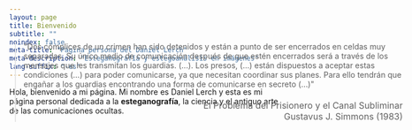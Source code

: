 ```yaml
---
layout: page
title: Bienvenido
subtitle: "" 
noindex: false
meta-title: "Página persona del Daniel Lerch"
meta-description: "Esteganografía y estegoanálisis en imágenes"
lang-suffix: "-es"
---
```


Hola, bienvenido a mi página. Mi nombre es Daniel Lerch y esta es mi página personal dedicada a la **esteganografía**, la ciencia y el antiguo arte de las comunicaciones ocultas.

<style>
#seconds{
    position:absolute;
    bottom:5px;
    left:400px;
    color:#aaa;
    text-align:center;
}
#left{
    position:absolute;
    bottom:5px;
    left:50px;
    color:#aaa;
    text-align:left;
    opacity:0;
}
#right{
    position:absolute;
    bottom:5px;
    right:50px;
    color:#aaa;
    text-align:right;
    opacity:0;
}
#bar{
    position:absolute;
    bottom:15px;
    left:50px;
    width:710px;
    border-top:1px solid #ddd;
    opacity:0;
}
#left_link{
    color: inherit;
    text-decoration: none;
}
#right_link{
    color: inherit;
    text-decoration: none;
}
.cites:hover{
    background-color:#eee;
}
</style>


<div style='height:300px' class='cites'>

<blockquote id='slide-0' style='opacity:1;position:absolute;top:120px;margin:10px'>
"Dos cómplices de un crimen han sido detenidos y están a punto de ser encerrados en celdas muy separadas. Su único medio de comunicación después de que estén encerrados será a través de los mensajes que les transmitan los guardias. (...). Los presos, (...) están dispuestos a aceptar estas condiciones (...) para poder comunicarse, ya que necesitan coordinar sus planes. Para ello tendrán que engañar a los guardias encontrando una forma de comunicarse en secreto (…)"

<div style='text-align:right;position:relative;top:10px;font-size:16px;margin:10px'>
El Problema del Prisionero y el Canal Subliminar<br>Gustavus J. Simmons (1983)
</div>
</blockquote>


<blockquote id='slide-1' style='opacity:0;position:absolute;top:120px;margin:10px'>
"[...] I have uncovered certain ways, both numerous and varied, that are not to be entirely spurned whereby I can intimate my most secret thoughts to another who knows this art, however far away I wish, securely and free from the deceit, suspicion, or detection by anyone, using writing or openly through messengers."

<div style='text-align:right;position:relative;top:10px;font-size:16px;margin:10px'>
Steganographia<br>Johanes Trithemius (1462 - 1516)
</div>
</blockquote>


<blockquote id='slide-2' style='opacity:0;position:absolute;top:120px;margin:10px'>
Histiaeus of Miletus shaved the head of a slave and tattooed a message onto the man's head. After the slave's hair grew back, Histiaeus sent him to the Greeks, who shaved the slave's head and read the secret message.

<div style='text-align:right;position:relative;top:10px;font-size:16px;margin:10px'>
Histories<br>Herodotus (430 B.C.)
</div>
</blockquote>

<hr id='bar'>
<div id='left'><a id='left_link' href='#'>&#9664;</a></div>
<div id='seconds'></div>
<div id='right'><a id='right_link' href='#'>&#9654;</a></div>
</div>


<script>


function transition(i, j) {
    var slide_i = document.getElementById('slide-'+i);
    var slide_j = document.getElementById('slide-'+j);

    var fadeout = setInterval(function () {
        if (slide_i.style.opacity > 0) {
            slide_i.style.opacity = parseFloat(slide_i.style.opacity) - 0.1;
        } else {
            clearInterval(fadeout);
        }
    }, 50);

    var fadein = setInterval(function () {
        if (slide_i.style.opacity <= 0) {
            if (slide_j.style.opacity < 1) {
                slide_j.style.opacity = parseFloat(slide_j.style.opacity) + 0.1;
            } else {
                clearInterval(fadein);
            }
        }
    }, 50);
}

document.addEventListener("DOMContentLoaded", function(event){

    var num_slides = 3;
    var duration = 5;

    var i = 0;
    var j = i+1;
    var t = duration+1;
    var locked = false;

    var bar = document.getElementById('bar');
    var left = document.getElementById('left');
    var right = document.getElementById('right');
    var left_link = document.getElementById('left_link');
    var right_link = document.getElementById('right_link');
    var cites = document.querySelector(".cites");

    cites.addEventListener("mouseover", function(){
        locked = true;
        bar.style.opacity=1;
        left.style.opacity=1;
        right.style.opacity=1;
    }, false);

    cites.addEventListener("mouseout", function(){
        locked = false;
        bar.style.opacity=0;
        left.style.opacity=0;
        right.style.opacity=0;
    }, false);

    left_link.addEventListener("click", function(){
        t = duration+1;
        j = (i-1+num_slides)%num_slides;
        transition(i, j);
        i = j
        j = (j+1)%num_slides;
    }, false);

    right_link.addEventListener("click", function(){
        t = duration+1;
        transition(i, j);
        i = (i+1)%num_slides;
        j = (j+1)%num_slides;
    }, false);

    setInterval(function(){
        if(locked)
            return;

        t--;
        if(t<=0){
            transition(i, j);
            t = duration;
            i = (i+1)%num_slides;
            j = (j+1)%num_slides;
        }

        var div = document.getElementById('seconds');
        div.innerHTML = t;

    }, 1000);


});
</script>



